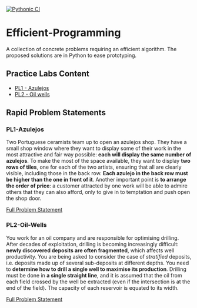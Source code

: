 [![Pythonic CI](https://github.com/mathusanm6/Efficient-Programming/actions/workflows/github_ci.yml/badge.svg)](https://github.com/mathusanm6/Efficient-Programming/actions/workflows/github_ci.yml)

# Efficient-Programming
A collection of concrete problems requiring an efficient algorithm. The proposed solutions are in Python to ease prototyping.

## Practice Labs Content
* [PL1 - Azulejos](#pl1-azulejos)
* [PL2 - Oil wells](#pl2-oil-wells)

## Rapid Problem Statements
### PL1-Azulejos
Two Portuguese ceramists team up to open an azulejos shop. They have a small shop window where they want to display some of their work in the most attractive and fair way possible: **each will display the same number of azulejos**. To make the most of the space available, they want to display **two rows of tiles**, one for each of the two artists, ensuring that all are clearly visible, including those in the back row. **Each azulejo in the back row must be higher than the one in front of it**. Another important point is **to arrange the order of price**: a customer attracted by one work will be able to admire others that they can also afford, only to give in to temptation and push open the shop door.

[Full Problem Statement](PL1-AZULEJOS/problem.md)

### PL2-Oil-Wells
You work for an oil company and are responsible for optimising drilling. After decades of exploitation, drilling is becoming increasingly difficult: **newly discovered deposits are often fragmented**, which affects well productivity. You are being asked to consider the case of _stratified_ deposits, i.e. deposits made up of several sub-deposits at different depths. You need to **determine how to drill a single well to maximise its production**. Drilling must be done in **a single straight line**, and it is assumed that the oil from each field crossed by the well be extracted (even if the intersection is at the end of the field). The capacity of each reservoir is equated
to its width.

[Full Problem Statement](PL2-OIL/problem.md)
